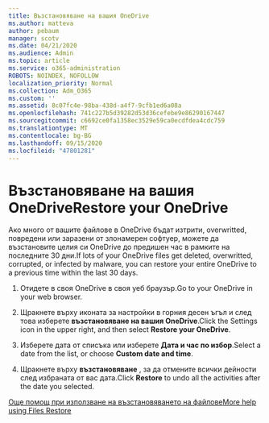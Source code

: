 ```yaml
---
title: Възстановяване на вашия OneDrive
ms.author: matteva
author: pebaum
manager: scotv
ms.date: 04/21/2020
ms.audience: Admin
ms.topic: article
ms.service: o365-administration
ROBOTS: NOINDEX, NOFOLLOW
localization_priority: Normal
ms.collection: Adm_O365
ms.custom: ''
ms.assetid: 8c07fc4e-98ba-438d-a4f7-9cfb1ed6a08a
ms.openlocfilehash: 741c227b5d39282d53d36cefebe9e86290167447
ms.sourcegitcommit: c6692ce0fa1358ec3529e59ca0ecdfdea4cdc759
ms.translationtype: MT
ms.contentlocale: bg-BG
ms.lasthandoff: 09/15/2020
ms.locfileid: "47801281"
---
```

# <a name="restore-your-onedrive"></a><span data-ttu-id="9a3ae-102">Възстановяване на вашия OneDrive</span><span class="sxs-lookup"><span data-stu-id="9a3ae-102">Restore your OneDrive</span></span>

<span data-ttu-id="9a3ae-103">Ако много от вашите файлове в OneDrive бъдат изтрити, overwritted, повредени или заразени от злонамерен софтуер, можете да възстановите целия си OneDrive до предишен час в рамките на последните 30 дни.</span><span class="sxs-lookup"><span data-stu-id="9a3ae-103">If lots of your OneDrive files get deleted, overwritted, corrupted, or infected by malware, you can restore your entire OneDrive to a previous time within the last 30 days.</span></span>
  
1. <span data-ttu-id="9a3ae-104">Отидете в своя OneDrive в своя уеб браузър.</span><span class="sxs-lookup"><span data-stu-id="9a3ae-104">Go to your OneDrive in your web browser.</span></span>
    
2. <span data-ttu-id="9a3ae-105">Щракнете върху иконата за настройки в горния десен ъгъл и след това изберете **възстановяване на вашия OneDrive**.</span><span class="sxs-lookup"><span data-stu-id="9a3ae-105">Click the Settings icon in the upper right, and then select **Restore your OneDrive**.</span></span>
    
3. <span data-ttu-id="9a3ae-106">Изберете дата от списъка или изберете **Дата и час по избор**.</span><span class="sxs-lookup"><span data-stu-id="9a3ae-106">Select a date from the list, or choose **Custom date and time**.</span></span>
    
4. <span data-ttu-id="9a3ae-107">Щракнете върху **възстановяване** , за да отмените всички дейности след избраната от вас дата.</span><span class="sxs-lookup"><span data-stu-id="9a3ae-107">Click **Restore** to undo all the activities after the date you selected.</span></span> 
    
[<span data-ttu-id="9a3ae-108">Още помощ при използване на възстановяването на файлове</span><span class="sxs-lookup"><span data-stu-id="9a3ae-108">More help using Files Restore</span></span>](https://go.microsoft.com/fwlink/?linkid=872874)
  

